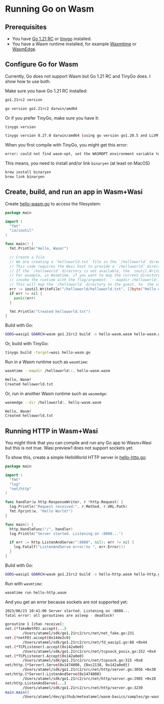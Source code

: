 # Running Go on Wasm

## Prerequisites

* You have [Go 1.21 RC](https://go.dev/blog/go1.21rc) or [tinygo](https://tinygo.org/getting-started/install/) installed.
* You have a Wasm runtime installed, for example
  [Wasmtime](https://wasmtime.dev/) or
  [WasmEdge](https://wasmedge.org/book/en/quick_start/install.html).

## Configure Go for Wasm

Currently, Go does not support Wasm but Go 1.21 RC and TinyGo does. I show how
to use both.

Make sure you have Go 1.21 RC installed:

```sh
go1.21rc2 version

go version go1.21rc2 darwin/amd64
```

Or if you prefer TinyGo, make sure you have it:

```sh
tinygo version

tinygo version 0.27.0 darwin/amd64 (using go version go1.20.5 and LLVM version 15.0.0)
```

When you first compile with TinyGo, you might get this error:

```sh
error: could not find wasm-opt, set the WASMOPT environment variable to override
```

This means, you need to install and/or link `binaryen` (at least on MacOS)

```sh
brew install binaryen
brew link binaryen
```

## Create, build, and run an app in Wasm+Wasi

Create [hello-wasm.go](./hello-wasm.go) to access the filesystem:

```go
package main

import (
  "fmt"
  "io/ioutil"
)

func main() {
  fmt.Println("Hello, Wasm!")

  // Create a file
  // We are creating a `helloworld.txt` file in the `/helloworld` directory
  // This code requires the Wasi host to provide a `/helloworld` directory on the guest.
  // If the `/helloworld` directory is not available, the `ioutil.WriteFile()` will fail.
  // For example, in Wasmtime, if you want to map the current directory to `/helloworld`,
  // invoke the runtime with the flag/argument: `--mapdir /helloworld::.`
  // This will map the `/helloworld` directory on the guest, to  the current directory (`.`) on the host
  err := ioutil.WriteFile("/helloworld/helloworld.txt", []byte("Hello world!\n"), 0644)
  if err != nil {
    panic(err)
  }

  fmt.Println("Created helloworld.txt")
}
```

Build with Go:

```sh
GOOS=wasip1 GOARCH=wasm go1.21rc2 build -o hello-wasm.wasm hello-wasm.go
```

Or, build with TinyGo:

```sh
tinygo build -target=wasi hello-wasm.go
```

Run in a Wasm runtime such as `wasmtime`:

```sh
wasmtime --mapdir /helloworld::. hello-wasm.wasm

Hello, Wasm!
Created helloworld.txt
```

Or, run in another Wasm runtime such as `wasmedge`:

```sh
wasmedge --dir /helloworld:. hello-wasm.wasm

Hello, Wasm!
Created helloworld.txt
```

## Running HTTP in Wasm+Wasi

You might think that you can compile and run any Go app to Wasm+Wasi but this is
not true. Wasi preview1 does not support sockets yet. 

To show this, create a simple HelloWorld HTTP server in [hello-http.go](./hello-http.go):

```go
package main

import (
  "fmt"
  "log"
  "net/http"
)

func handler(w http.ResponseWriter, r *http.Request) {
  log.Println("Request received:", r.Method, r.URL.Path)
  fmt.Fprint(w, "Hello World!")
}

func main() {
  http.HandleFunc("/", handler)
  log.Println("Server started. Listening on :8080...")

  if err := http.ListenAndServe(":8080", nil); err != nil {
    log.Fatalf("ListenAndServe error:%s ", err.Error())
  }
}
```

Build with Go:

```sh
GOOS=wasip1 GOARCH=wasm go1.21rc2 build -o hello-http.wasm hello-http.go
```

Run with `wasmtime`:

```sh
wasmtime run hello-http.wasm
```

And you get an error because sockets are not supported yet:

```sh
2023/06/23 10:41:06 Server started. Listening on :8080...
fatal error: all goroutines are asleep - deadlock!

goroutine 1 [chan receive]:
net.(*fakeNetFD).accept(...)
        /Users/atamel/sdk/go1.21rc2/src/net/net_fake.go:231
net.(*netFD).accept(0x144e2c0)
        /Users/atamel/sdk/go1.21rc2/src/net/fd_wasip1.go:88 +0x44
net.(*TCPListener).accept(0x142a0e0)
        /Users/atamel/sdk/go1.21rc2/src/net/tcpsock_posix.go:152 +0x4
net.(*TCPListener).Accept(0x142a0e0)
        /Users/atamel/sdk/go1.21rc2/src/net/tcpsock.go:315 +0x8
net/http.(*Server).Serve(0x1474000, {0xc2138, 0x142a0e0})
        /Users/atamel/sdk/go1.21rc2/src/net/http/server.go:3056 +0x30
net/http.(*Server).ListenAndServe(0x1474000)
        /Users/atamel/sdk/go1.21rc2/src/net/http/server.go:2985 +0x10
net/http.ListenAndServe(...)
        /Users/atamel/sdk/go1.21rc2/src/net/http/server.go:3239
main.main()
        /Users/atamel/dev/github/meteatamel/wasm-basics/samples/go-wasm/hello-http.go:18 +0xe
```
